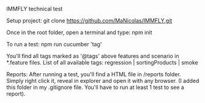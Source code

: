 IMMFLY technical test

Setup project:
git clone https://github.com/MaNicolas/IMMFLY.git

Once in the root folder, open a terminal and type: 
npm init

To run a test:
npm run cucumber 'tag'

You'll find all tags marked as '@tags' above features and scenario in *.feature files.
List of all available tags:
regression | sortingProducts | smoke

Reports:
After running a test, you'll find a HTML file in /reports folder.
Simply right click it, reveal in explorer and open it with any browser.
(I added this folder in my .gitignore file. You'll have to run at least 1 test to see a report).